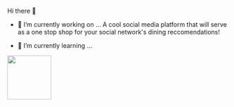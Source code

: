 Hi there 👋




- 🔭 I’m currently working on ...
A cool social media platform that will serve as a one stop shop for your social network's dining reccomendations! 


- 🌱 I’m currently learning ...
<img src="https://training.linuxfoundation.org/wp-content/uploads/2018/06/logo_cka_whitetext.png" width="100" height="100">





